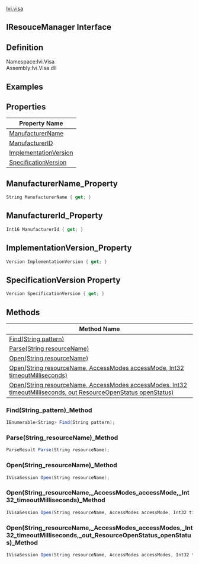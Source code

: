 [Ivi.visa]()

## IResouceManager Interface

## Definition
Namespace:Ivi.Visa<BR>
Assembly:Ivi.Visa.dll

## Examples

## Properties

|Property Name|
|---|
|[ManufacturerName](#ManufacturerName_Property)|
|[ManufacturerID](#ManufacturerId_Property)|
|[ImplementationVersion](#ImplementationVersion_Property)|
|[SpecificationVersion](#SpecificationVersion_Property)|

## ManufacturerName_Property
```C#
String ManufacturerName { get; }
```
## ManufacturerId_Property
```C#
Int16 ManufacturerId { get; }
```
## ImplementationVersion_Property
```C#
Version ImplementationVersion { get; }
```
## SpecificationVersion Property
```C#
Version SpecificationVersion { get; }
```
## Methods

|Method Name|
|---|
|[Find(String pattern)](#Find(String_pattern)_Method)|
|[Parse(String resourceName)](#Parse(String_resourceName)_Method)|
|[Open(String resourceName)](#Open(String_resourceName)_Method)|
|[Open(String resourceName, AccessModes accessMode, Int32 timeoutMilliseconds)](#Open(String_resourceName,_AccessModes_accessMode,_Int32_timeoutMilliseconds)_Method)|
|[Open(String resourceName, AccessModes accessModes, Int32 timeoutMilliseconds, out ResourceOpenStatus openStatus)](#Open(String_resourceName,_AccessModes_accessModes,_Int32_timeoutMilliseconds,_out_ResourceOpenStatus_openStatus)_Method)|

### Find(String_pattern)_Method
```C#
IEnumerable<String> Find(String pattern);
```
### Parse(String_resourceName)_Method
```C#
ParseResult Parse(String resourceName);
```
### Open(String_resourceName)_Method
```C#
IVisaSession Open(String resourceName);
```
### Open(String_resourceName,_AccessModes_accessMode,_Int32_timeoutMilliseconds)_Method
```C#
IVisaSession Open(String resourceName, AccessModes accessMode, Int32 timeoutMilliseconds);
```
### Open(String_resourceName,_AccessModes_accessModes,_Int32_timeoutMilliseconds,_out_ResourceOpenStatus_openStatus)_Method
```C#
IVisaSession Open(String resourceName, AccessModes accessModes, Int32 timeoutMilliseconds, out ResourceOpenStatus openStatus);
```

